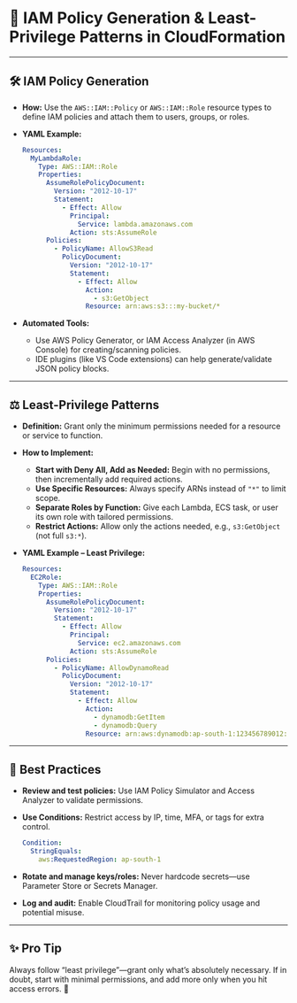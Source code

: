 # 🔐 IAM Policy Generation & Least-Privilege Patterns in CloudFormation

---

## 🛠️ **IAM Policy Generation**

* **How:**
  Use the `AWS::IAM::Policy` or `AWS::IAM::Role` resource types to define IAM policies and attach them to users, groups, or roles.
* **YAML Example:**

  ```yaml
  Resources:
    MyLambdaRole:
      Type: AWS::IAM::Role
      Properties:
        AssumeRolePolicyDocument:
          Version: "2012-10-17"
          Statement:
            - Effect: Allow
              Principal:
                Service: lambda.amazonaws.com
              Action: sts:AssumeRole
        Policies:
          - PolicyName: AllowS3Read
            PolicyDocument:
              Version: "2012-10-17"
              Statement:
                - Effect: Allow
                  Action:
                    - s3:GetObject
                  Resource: arn:aws:s3:::my-bucket/*
  ```
* **Automated Tools:**

  * Use AWS Policy Generator, or IAM Access Analyzer (in AWS Console) for creating/scanning policies.
  * IDE plugins (like VS Code extensions) can help generate/validate JSON policy blocks.

---

## ⚖️ **Least-Privilege Patterns**

* **Definition:**
  Grant only the minimum permissions needed for a resource or service to function.

* **How to Implement:**

  * **Start with Deny All, Add as Needed:**
    Begin with no permissions, then incrementally add required actions.
  * **Use Specific Resources:**
    Always specify ARNs instead of `"*"` to limit scope.
  * **Separate Roles by Function:**
    Give each Lambda, ECS task, or user its own role with tailored permissions.
  * **Restrict Actions:**
    Allow only the actions needed, e.g., `s3:GetObject` (not full `s3:*`).

* **YAML Example – Least Privilege:**

  ```yaml
  Resources:
    EC2Role:
      Type: AWS::IAM::Role
      Properties:
        AssumeRolePolicyDocument:
          Version: "2012-10-17"
          Statement:
            - Effect: Allow
              Principal:
                Service: ec2.amazonaws.com
              Action: sts:AssumeRole
        Policies:
          - PolicyName: AllowDynamoRead
            PolicyDocument:
              Version: "2012-10-17"
              Statement:
                - Effect: Allow
                  Action:
                    - dynamodb:GetItem
                    - dynamodb:Query
                  Resource: arn:aws:dynamodb:ap-south-1:123456789012:table/my-table
  ```

---

## 🏁 **Best Practices**

* **Review and test policies:**
  Use IAM Policy Simulator and Access Analyzer to validate permissions.
* **Use Conditions:**
  Restrict access by IP, time, MFA, or tags for extra control.

  ```yaml
  Condition:
    StringEquals:
      aws:RequestedRegion: ap-south-1
  ```
* **Rotate and manage keys/roles:**
  Never hardcode secrets—use Parameter Store or Secrets Manager.
* **Log and audit:**
  Enable CloudTrail for monitoring policy usage and potential misuse.

---

## ✨ **Pro Tip**

Always follow “least privilege”—grant only what’s absolutely necessary. If in doubt, start with minimal permissions, and add more only when you hit access errors. 🔑
